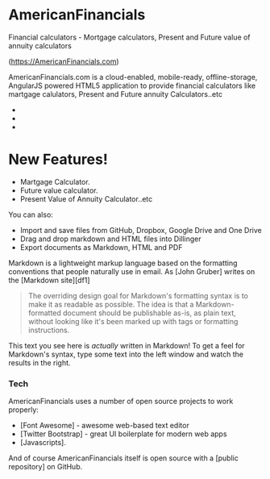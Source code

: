 # AmericanFinancials
Financial calculators - Mortgage calculators, Present and Future value of annuity calculators

(https://AmericanFinancials.com)

AmericanFinancials.com is a cloud-enabled, mobile-ready, offline-storage, AngularJS powered HTML5  application to provide financial calculators like martgage calulators, Present and Future annuity Calculators..etc

  - 
  - 
  - 

# New Features!

  - Martgage Calculator.
  - Future value calculator.
  - Present Value of Annuity Calculator..etc


You can also:
  - Import and save files from GitHub, Dropbox, Google Drive and One Drive
  - Drag and drop markdown and HTML files into Dillinger
  - Export documents as Markdown, HTML and PDF

Markdown is a lightweight markup language based on the formatting conventions that people naturally use in email.  As [John Gruber] writes on the [Markdown site][df1]

> The overriding design goal for Markdown's
> formatting syntax is to make it as readable
> as possible. The idea is that a
> Markdown-formatted document should be
> publishable as-is, as plain text, without
> looking like it's been marked up with tags
> or formatting instructions.

This text you see here is *actually* written in Markdown! To get a feel for Markdown's syntax, type some text into the left window and watch the results in the right.

### Tech

AmericanFinancials  uses a number of open source projects to work properly:

* [Font Awesome] - awesome web-based text editor
* [Twitter Bootstrap] - great UI boilerplate for modern web apps
* [Javascripts].

And of course AmericanFinancials itself is open source with a [public repository]
 on GitHub.
